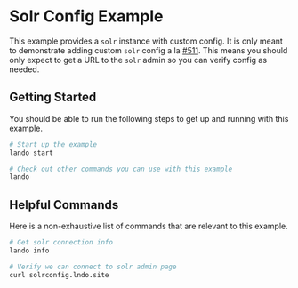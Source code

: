 Solr Config Example
===================

This example provides a `solr` instance with custom config. It is only meant to demonstrate adding custom `solr` config a la [#511](https://github.com/lando/lando/issues/551). This means you should only expect to get a URL to the `solr` admin so you can verify config as needed.

Getting Started
---------------

You should be able to run the following steps to get up and running with this example.

```bash
# Start up the example
lando start

# Check out other commands you can use with this example
lando
```

Helpful Commands
----------------

Here is a non-exhaustive list of commands that are relevant to this example.

```bash
# Get solr connection info
lando info

# Verify we can connect to solr admin page
curl solrconfig.lndo.site
```
